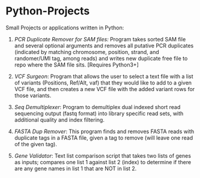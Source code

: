 # Python-Projects

Small Projects or applications written in Python:

1. *PCR Duplicate Remover for SAM files:* Program takes sorted SAM file and several optional arguments and removes all putative PCR duplicates (indicated by matching chromosome, position, strand, and randomer/UMI tag, among reads) and writes new duplicate free file to repo where the SAM file sits. [Requires Python3+]

2. *VCF Surgeon*: Program that allows the user to select a text file with a list of variants (Positions, Ref/Alt, vaf) that they would like to add to a given VCF file, and then creates a new VCF file with the added variant rows for those variants.

3. *Seq Demultiplexer*: Program to demultiplex dual indexed short read sequencing output (fastq format) into library specific read sets, with additional quality and index filtering.

4. *FASTA Dup Remover*: This program finds and removes FASTA reads with duplicate tags in a FASTA file, given a tag to remove (will leave one read of the given tag).

5. *Gene Validator*: Text list comparison script that takes two lists of genes as inputs; compares one list 1 against list 2 (index) to determine if there are any gene names in list 1 that are NOT in list 2.

